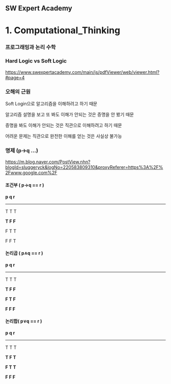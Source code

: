 ## SW Expert Academy

# 1. Computational_Thinking

### 프로그래밍과 논리 수학



### Hard Logic vs Soft Logic

<https://www.swexpertacademy.com/main/js/pdfViewer/web/viewer.html?#page=4>



### 오해의 근원

Soft Login으로 알고리즘을 이해하려고 하기 때문

알고리즘 설명을 보고 또 봐도 이해가 안되는 것은 증명을 안 봤기 때문

증명을 봐도 이해가 안되는 것은 직관으로 이해하려고 하기 때문

어려운 문제는 직관으로 완전한 이해를 얻는 것은 사실상 불가능



### 명제 (p->q ...)

<https://m.blog.naver.com/PostView.nhn?blogId=sluggeryck&logNo=220583809310&proxyReferer=https%3A%2F%2Fwww.google.com%2F>



#### 조건부 ( p->q == r )

**p	q	r**  	 

------

T	T	T

**T	F	F**

F	T	T

F	F	T



#### 논리곱 ( p∧q == r )

**p	q	r**  	 

------

T	T	T

**T	F	F**

**F	T	F**

**F	F	F**



#### 논리합( p∨q == r )

**p	q	r**

----

T	T	T

**T	F	T**

**F	T	T**

**F	F	F**